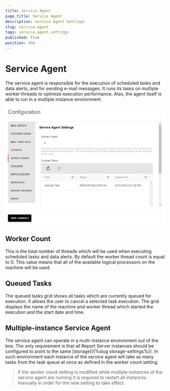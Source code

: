 ```yaml
---
title: Service Agent
page_title: Service Agent
description: Service Agent Settings
slug: service-agent
tags: service,agent,settings
published: True
position: 450
---
```


# Service Agent

The service agent is responsible for the execution of scheduled tasks and data alerts, and for sending e-mail messages. It runs its tasks on multiple worker threads to optimize execution performance. Also, the agent itself is able to run in a multiple instance environment.

![service-agent-configuration](../../images/report-server-images/service-agent-configuration.png)

## Worker Count

This is the total number of threads which will be used when executing scheduled tasks and data alerts. By default the worker thread count is equal to 0. This value means that all of the available logical processors on the machine will be used.

## Queued Tasks

The queued tasks grid shows all tasks which are currently queued for execution. It allows the user to cancel a selected task execution. The grid displays the name of the machine and worker thread which started the execution and the start date and time.

## Multiple-instance Service Agent

The service agent can operate in a multi-instance environment out of the box. The only requirement is that all Report Server instances should be configured to point to the same [storage]({%slug storage-settings%}). In such environment each instance of the service agent will take as many tasks from the task queue at once as defined in the worker count setting.

>If the worker count setting is modified while multiple instances of the service agent are running it is required to restart all instances manually in order for the new setting to take effect.
